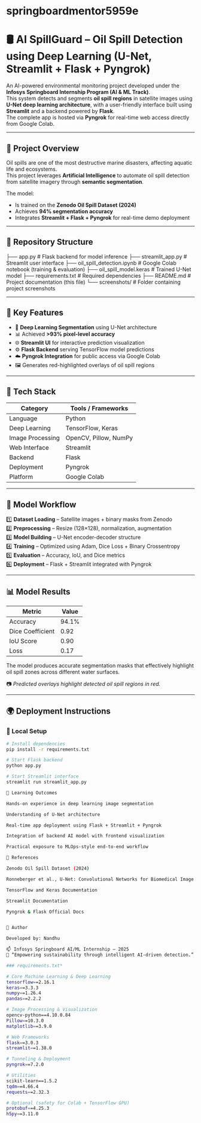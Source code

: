 # springboardmentor5959e
# 🛢️ AI SpillGuard – Oil Spill Detection using Deep Learning (U-Net, Streamlit + Flask + Pyngrok)

An AI-powered environmental monitoring project developed under the **Infosys Springboard Internship Program (AI & ML Track)**.  
This system detects and segments **oil spill regions** in satellite images using **U-Net deep learning architecture**, with a user-friendly interface built using **Streamlit** and a backend powered by **Flask**.  
The complete app is hosted via **Pyngrok** for real-time web access directly from Google Colab.

---

## 🚀 Project Overview

Oil spills are one of the most destructive marine disasters, affecting aquatic life and ecosystems.  
This project leverages **Artificial Intelligence** to automate oil spill detection from satellite imagery through **semantic segmentation**.

The model:
- Is trained on the **Zenodo Oil Spill Dataset (2024)**
- Achieves **94% segmentation accuracy**
- Integrates **Streamlit + Flask + Pyngrok** for real-time demo deployment

---

## 📂 Repository Structure

├── app.py # Flask backend for model inference
├── streamlit_app.py # Streamlit user interface
├── oil_spill_detection.ipynb # Google Colab notebook (training & evaluation)
├── oil_spill_model.keras # Trained U-Net model
├── requirements.txt # Required dependencies
├── README.md # Project documentation (this file)
└── screenshots/ # Folder containing project screenshots


---

## 🧩 Key Features

- 🧠 **Deep Learning Segmentation** using U-Net architecture  
- 📊 Achieved **>93% pixel-level accuracy**  
- 🌐 **Streamlit UI** for interactive prediction visualization  
- ⚙️ **Flask Backend** serving TensorFlow model predictions  
- ☁️ **Pyngrok Integration** for public access via Google Colab  
- 🖼️ Generates red-highlighted overlays of oil spill regions  

---

## 🧰 Tech Stack

| Category | Tools / Frameworks |
|-----------|-------------------|
| Language | Python |
| Deep Learning | TensorFlow, Keras |Unet
| Image Processing | OpenCV, Pillow, NumPy |
| Web Interface | Streamlit |
| Backend | Flask |
| Deployment | Pyngrok |
| Platform | Google Colab |

---

## 🧮 Model Workflow

1️⃣ **Dataset Loading** – Satellite images + binary masks from Zenodo  
2️⃣ **Preprocessing** – Resize (128×128), normalization, augmentation  
3️⃣ **Model Building** – U-Net encoder-decoder structure  
4️⃣ **Training** – Optimized using Adam, Dice Loss + Binary Crossentropy  
5️⃣ **Evaluation** – Accuracy, IoU, and Dice metrics  
6️⃣ **Deployment** – Flask + Streamlit integrated with Pyngrok  

---

## 📊 Model Results

| Metric | Value |
|---------|-------|
| Accuracy | 94.1% |
| Dice Coefficient | 0.92 |
| IoU Score | 0.90 |
| Loss | 0.17 |

The model produces accurate segmentation masks that effectively highlight oil spill zones across different water surfaces.

📷 *Predicted overlays highlight detected oil spill regions in red.*

---

## 🌍 Deployment Instructions

### 🧱 Local Setup
```bash
# Install dependencies
pip install -r requirements.txt

# Start Flask backend
python app.py

# Start Streamlit interface
streamlit run streamlit_app.py

🎯 Learning Outcomes

Hands-on experience in deep learning image segmentation

Understanding of U-Net architecture

Real-time app deployment using Flask + Streamlit + Pyngrok

Integration of backend AI model with frontend visualization

Practical exposure to MLOps-style end-to-end workflow

🧾 References

Zenodo Oil Spill Dataset (2024)

Ronneberger et al., U-Net: Convolutional Networks for Biomedical Image Segmentation, MICCAI 2015

TensorFlow and Keras Documentation

Streamlit Documentation

Pyngrok & Flask Official Docs


🤝 Author

Developed by: Nandhu

📫 Infosys Springboard AI/ML Internship – 2025
💬 “Empowering sustainability through intelligent AI-driven detection.”

### requirements.txt*

# Core Machine Learning & Deep Learning
tensorflow==2.16.1
keras==3.3.3
numpy==1.26.4
pandas==2.2.2

# Image Processing & Visualization
opencv-python==4.10.0.84
Pillow==10.3.0
matplotlib==3.9.0

# Web Frameworks
flask==3.0.3
streamlit==1.38.0

# Tunneling & Deployment
pyngrok==7.2.0

# Utilities
scikit-learn==1.5.2
tqdm==4.66.4
requests==2.32.3

# Optional (safety for Colab + TensorFlow GPU)
protobuf==4.25.3
h5py==3.11.0


